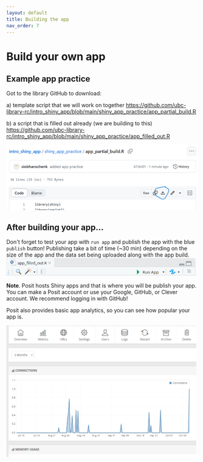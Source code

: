 ```yaml
---
layout: default
title: Building the app
nav_order: 7
---
```


# Build your own app

## Example app practice

Got to the library GitHub to download:

a) template script that we will work on together <https://github.com/ubc-library-rc/intro_shiny_app/blob/main/shiny_app_practice/app_partial_build.R>

b) a script that is filled out already (we are building to this) <https://github.com/ubc-library-rc/intro_shiny_app/blob/main/shiny_app_practice/app_filled_out.R>

![](images/download_script.png)

## After building your app...

Don't forget to test your app with `run app` and publish the app with the blue `publish` button! Publishing take a bit of time (\~30 min) depending on the size of the app and the data set being uploaded along with the app build.
<img src=images/last_steps.png
width=500 />

**Note**. Posit hosts Shiny apps and that is where you will be publish your app. You can make a Posit account or use your Google, GitHub, or Clever account. We recommend logging in with GitHub!

Posit also provides basic app analytics, so you can see how popular your app is.

<img src=images/app_analytics.png
width=500 />
